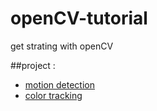 # openCV-tutorial
get strating with openCV


##project : 
- [motion detection](https://github.com/Ines-chihi3/openCV-tutorial/blob/master/25-ProjectMotionDetection.py) 
- [color tracking](https://github.com/Ines-chihi3/openCV-tutorial/blob/master/14-HSVTrackingColorOnVideo.py)

